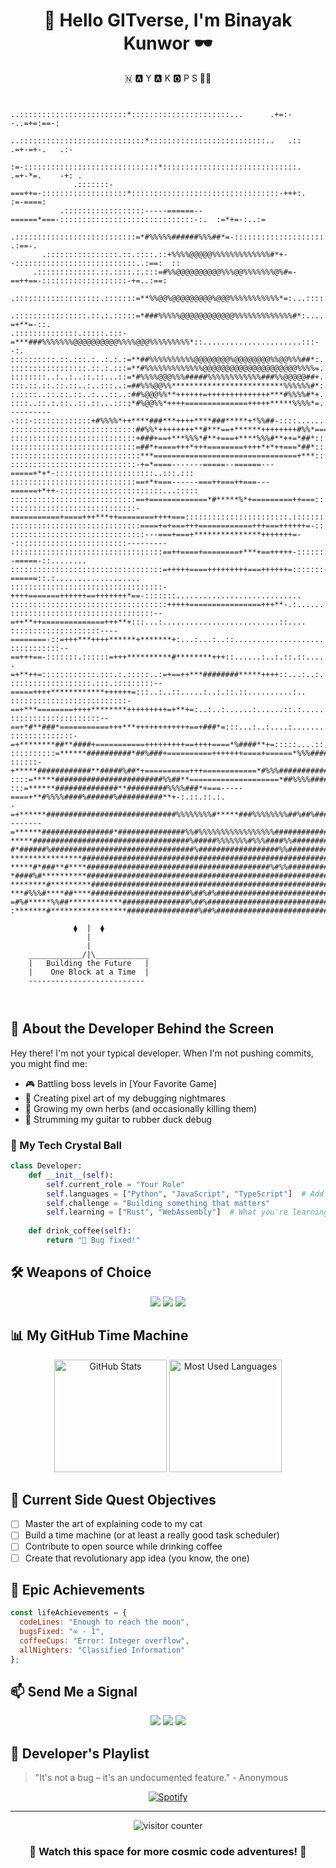 <h1 align="center">
  👋 Hello GITverse, I'm Binayak Kunwor 🕶️
</h1>

<p align="center">
  🇳 🅰️ Y 🅰️ K 🅾️ P S 👨‍💻
</p>

```ascii

                       ..::::::::::::::::::::::::*::::::::::::::::::::::...      .+=:--..=+=:==-:   
                   ..::::::::::::::::::::::::::::*::::::::::::::::::::::::::..   .::  .=+-=+-.   .:-
                :=-::::::::::::::::::::::::::::::*::::::::::::::::::::::::::::::.   .=+-*=.    -+: .
              .:::::::-===++=-:::::::::::::::::::*:::::::::::::::::::::::::::::::::-+++:.   :=-====:
           .::::::::::::::::::-----======--======*===-::::::::::::::::::::::::::::::-:.  :=*+=-:..:=
         .:::::::::::::::::::::::::::=*#%%%%%######%%%##*=-:::::::::::::::::::::::::::::==-:  .:==-.
       .::::::::::::::::.::.::::.::+%%%%@@@@@%%%%%%%%%%%%%#*+--:::::::::::::::::::::::::::..:==:  ::
     .:::::::::::::.::.::::.:.:::=#%%@@@@@@@@@@%%%@@%%%%%%%@%#=-==++==-:::::::::::::::::::-+=..:==: 
   .:::::::::::::::::::.:::::::=**%%@@%@@@@@@@@@%@@@%%%%%%%%%%%*=:...::::::==+++=-:::::::*-:==:.    
 .::::::::::::::::.::.:.:::::=*###%%%%%@@@@@@@@@@@@%%%%%%%%%%%%%#*:............:::::::-=+**=-::.    
.::::::::::::::.:::::.:::-=***###%%%%%%%@@@@@@@@@@%%%%@@@%%%%%%%%%*::......................:::--:.  
::::::::::.::.:::.:..:.:.:=**##%%%%%%%%%%@@@@@@@@%@@@@@@@@%%@@%%%##*:.............................. 
:::::::::::::::::.::.:.:::=**#%%%%%%%%%%%%%@@@@@@@@@@@@@@@@@@@@@%%%%=...............................
::::::::..:..:..::.::...::=*#%%%%@@@%%%#####%%%%%%%%%%%%###%%@@@@@##+...............................
:::.::.::.::.::..:..:::..:=##%%%@@%%*************************%%%%%%#*:..............................
:.::::..::.::.::..:...::..:##%@@@%%**++++++=++++++++++++++***#%%%%#*+...............................
::::..::.:.::..::.::...::::*#%@@%%*++++==============+++++*****%%%%*=...............................
----------:::-:::::::::::::+#%%%%*++****###***++++****###*****+*%%##-::::...........................
::::::::::::::::::::::::::::##%%*++++++++**#***==+******++++++++#%%*================================
::::::::::::::::::::::::::::+###+==+***%%%*#**+===+****%%%#**++=*##*:::::::::::::::::::..::.::::::::
::::::::::::::::::::::::::::=##*+====+++*+++========++++*+*++===*##*::::::::::::..:..::.:.......:..:
:::::::::::::::::::::::::::::***================================+***:::::::::::::::::::::.:::::..:.:
::::::::::::::::::::::::::::-+=*====-------=====--======---=====+*+*-::::::::::::::::::::::..:::.:::
::::::::::::::::::::::::::::==+*+===------===++===++===---======+*++-:::::::::::::::::::::::...:::::
::::::::::::::::::::::::::::==+=============*#*****%*+=========++===::::::::::::::::::::::::::..::.:
::::::::::::::::::::::::::::-===========+====+++***++========++++===:::::::::::::::::::::::.::::::::
:::::::::::::::::::::::::::::====+=+===+++============+++===++++++=-:::::::::::::::::::::::::.::::::
::::::::::::::::::::::::::::::---===+===+***************+++++++=--:::::::::::::::::::::::::---------
::::::::::::::::::::::::::::::::::==++====+========+***+==+++++-::::::::::::::::::--=====-::........
::::::::::::::::::::::::::::::::::=+++++====+++++++++===++++++=:::::::-======::.:...................
::::::::::::::::::::::::::::::::::-++++=======++++++==+++++++*==-:::::::............................
:::::::::::::::::::::::::::::::::::+++++================+++**-.:............:..:....................
::::::::::::::::::::::::::::::::--=++**++==============+++**+:::...:..........................::....
::::::::::::::::::::----========-::=+++***++++******+*******+:...:...:..::......................:..:
:::::::::::--==+++==-:::::::.::::::=+++**********#********+++::......:..:.::.::.................:..:
-=+**++=::::::::::::.:::.:.:::::..:=+==++***########*****++++::...:..:..........:...................
::::::::::::::::::.:::.:::::::::--=====++++************++++++=:::..:..::.....:..:.::.::..........:..
::::::::::::::::::::::::::-==+***========++++********+++++++++=+**+=:..:..:......:......::.:.......:
::::::::::::::::::::--==+*#**###*===========+++***++++++++++++==+###*=:::...:..:....:........:..:...
::::::::::::::-=+********##**####+===========+++++++++==++++====*%####**+=:::::....::..:.::..:..:.:.
::::::::::=******##########*##%###+==========+++++++====+======*%%%########***=-:::...:.............
::::::-+*****############**#####%##*+==========+++============*#%%%#############***=:...::::..:..:..
::::=*****########################%%##**====================*##%%%%########%########**=:..::..:.....
:::=******##############**#########%%%%###*+===-----====+**#%%%%####%######%##########**+-:.::.::.:.
-=+******#############################%%%%%%%%#*****###%%%%%%%%##%##%#####%##%#########****=--------
=******################*###############%%#%%%%%%%%%%%%%%%%%#################%%############**=:::::::
*****###################################%#####%%%%%%%#%%%####%%##############%##%%#########**=::::::
#*######%################################%##################%%##############%#######%%######**=:::::
****************#################################################################%%#%%%###%##**=::::
*****#*###**#****#########################################%#%%################%%%%%#%%%##%%##**#=:::
*####%#**********###############################################################%%%%%%%%%%%###*#*-::
********#*********##############################################################%%%%%%%%%%%%##*#%+::
***#%%%#****##****######################%##%#%###################################%%%%%%%%%%%%###%#: 
=#%#*****%%##************###############%##%####################################%%%%%%%%%%%%%####:  
:*******#*****************################%##%#################################%%%%%%%%%%%%%%%#=.   
                 
              ⧫  |  ⧫
                 |     
                 |
    ____________/|\____________
    |   Building the Future   |
    |    One Block at a Time  |
    -------------------------- 
       


```

## 🚀 About the Developer Behind the Screen

Hey there! I'm not your typical developer. When I'm not pushing commits, you might find me:
- 🎮 Battling boss levels in [Your Favorite Game]
- 🎨 Creating pixel art of my debugging nightmares
- 🌱 Growing my own herbs (and occasionally killing them)
- 🎸 Strumming my guitar to rubber duck debug

### 🔮 My Tech Crystal Ball

```python
class Developer:
    def __init__(self):
        self.current_role = "Your Role"
        self.languages = ["Python", "JavaScript", "TypeScript"]  # Add yours
        self.challenge = "Building something that matters"
        self.learning = ["Rust", "WebAssembly"]  # What you're learning
        
    def drink_coffee(self):
        return "🎯 Bug fixed!"
```

## 🛠️ Weapons of Choice
<div align="center">

![](https://img.shields.io/badge/Editor-VS_Code-success?style=flat-square&logo=visual-studio-code)
![](https://img.shields.io/badge/OS-Linux-success?style=flat-square&logo=linux)
![](https://img.shields.io/badge/Code-Python-success?style=flat-square&logo=python)

</div>

## 📊 My GitHub Time Machine

<div align="center">
  <img height="180em" src="/api/placeholder/400/200" alt="GitHub Stats" />
  <img height="180em" src="/api/placeholder/400/200" alt="Most Used Languages" />
</div>

## 🎯 Current Side Quest Objectives

- [ ] Master the art of explaining code to my cat
- [ ] Build a time machine (or at least a really good task scheduler)
- [ ] Contribute to open source while drinking coffee
- [ ] Create that revolutionary app idea (you know, the one)

## 🌟 Epic Achievements

```javascript
const lifeAchievements = {
  codeLines: "Enough to reach the moon",
  bugsFixed: "∞ - 1",
  coffeeCups: "Error: Integer overflow",
  allNighters: "Classified Information"
};
```

## 📫 Send Me a Signal

<div align="center">

[![](https://img.shields.io/badge/LinkedIn-Connect-blue?style=flat-square&logo=linkedin)](Your-LinkedIn-URL)
[![](https://img.shields.io/badge/Twitter-Follow-blue?style=flat-square&logo=twitter)](Your-Twitter-URL)
[![](https://img.shields.io/badge/Portfolio-Visit-success?style=flat-square&logo=google-chrome)](Your-Portfolio-URL)

</div>

## 🎵 Developer's Playlist

> "It's not a bug – it's an undocumented feature." - Anonymous

<div align="center">

[![Spotify](https://img.shields.io/badge/Spotify-Playing-success?style=flat-square&logo=spotify)](Your-Spotify-URL)

</div>

---

<p align="center">
  <img src="/api/placeholder/500/80" alt="visitor counter" />
</p>

<h3 align="center">🚀 Watch this space for more cosmic code adventures! 🚀</h3>
